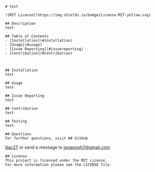 
    # test

    ![MIT License](https://img.shields.io/badge/License-MIT-yellow.svg)

    ## Description
    test

    ## Table of Contents
    - [Installation](#installation)
    - [Usage](#usage)
    - [Issue Reporting](#issuereporting)
    - [Contribution](#contribution)



    ## Installation
    test

    ## Usage
    test

    ## Issue Reporting
    test

    ## Contribution
    test

    ## Testing
    test

    ## Questions
    For further questions, visit ## GitHub

[lilac27](https://github.com/lilac27) or send a message to jonasjosh7@gmail.com

    
    
    ## License
    This project is licensed under the MIT License.
    For more information please see the LICENSE file.
    